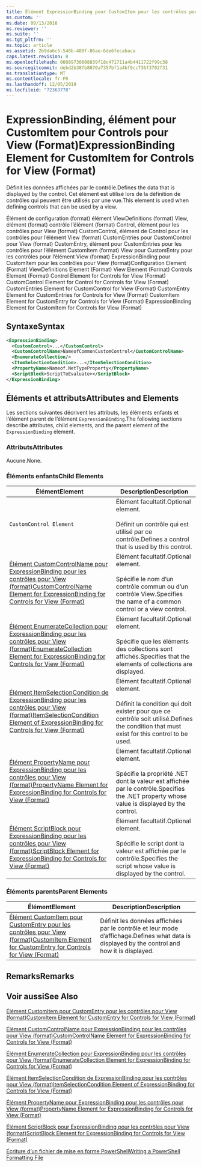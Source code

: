 ```yaml
---
title: Élément ExpressionBinding pour CustomItem pour les contrôles pour View (format) | Microsoft Docs
ms.custom: ''
ms.date: 09/13/2016
ms.reviewer: ''
ms.suite: ''
ms.tgt_pltfrm: ''
ms.topic: article
ms.assetid: 2b9da6c5-548b-480f-86ae-6de6fecabaca
caps.latest.revision: 8
ms.openlocfilehash: 06089730008839f18c471711a4b4411722f99c38
ms.sourcegitcommit: debd2b38fb8070a7357bf1a4bf9cc736f3702f31
ms.translationtype: MT
ms.contentlocale: fr-FR
ms.lasthandoff: 12/05/2019
ms.locfileid: "72363778"
---
```

# <a name="expressionbinding-element-for-customitem-for-controls-for-view-format"></a><span data-ttu-id="c950b-102">ExpressionBinding, élément pour CustomItem pour Controls pour View (Format)</span><span class="sxs-lookup"><span data-stu-id="c950b-102">ExpressionBinding Element for CustomItem for Controls for View (Format)</span></span>

<span data-ttu-id="c950b-103">Définit les données affichées par le contrôle.</span><span class="sxs-lookup"><span data-stu-id="c950b-103">Defines the data that is displayed by the control.</span></span> <span data-ttu-id="c950b-104">Cet élément est utilisé lors de la définition de contrôles qui peuvent être utilisés par une vue.</span><span class="sxs-lookup"><span data-stu-id="c950b-104">This element is used when defining controls that can be used by a view.</span></span>

<span data-ttu-id="c950b-105">Élément de configuration (format) élément ViewDefinitions (format) View, élément (format) contrôle l’élément (format) Control, élément pour les contrôles pour View (format) CustomControl, élément de Control pour les contrôles pour l’élément View (format) CustomEntries pour CustomControl pour View (format) CustomEntry, élément pour CustomEntries pour les contrôles pour l’élément CustomItem (format) View pour CustomEntry pour les contrôles pour l’élément View (format) ExpressionBinding pour CustomItem pour les contrôles pour View (format)</span><span class="sxs-lookup"><span data-stu-id="c950b-105">Configuration Element (Format) ViewDefinitions Element (Format) View Element (Format) Controls Element (Format) Control Element for Controls for View (Format) CustomControl Element for Control for Controls for View (Format) CustomEntries Element for CustomControl for View (Format) CustomEntry Element for CustomEntries for Controls for View (Format) CustomItem Element for CustomEntry for Controls for View (Format) ExpressionBinding Element for CustomItem for Controls for View (Format)</span></span>

## <a name="syntax"></a><span data-ttu-id="c950b-106">Syntaxe</span><span class="sxs-lookup"><span data-stu-id="c950b-106">Syntax</span></span>

```xml
<ExpressionBinding>
  <CustomControl>...</CustomControl>
  <CustomControlName>NameofCommonCustomControl</CustomControlName>
  <EnumerateCollection/>
  <ItemSelectionCondition>...</ItemSelectionCondition>
  <PropertyName>Nameof.NetTypeProperty</PropertyName>
  <ScriptBlock>ScriptToEvaluate></ScriptBlock>
</ExpressionBinding>
```

## <a name="attributes-and-elements"></a><span data-ttu-id="c950b-107">Éléments et attributs</span><span class="sxs-lookup"><span data-stu-id="c950b-107">Attributes and Elements</span></span>

<span data-ttu-id="c950b-108">Les sections suivantes décrivent les attributs, les éléments enfants et l’élément parent de l’élément `ExpressionBinding`.</span><span class="sxs-lookup"><span data-stu-id="c950b-108">The following sections describe attributes, child elements, and the parent element of the `ExpressionBinding` element.</span></span>

### <a name="attributes"></a><span data-ttu-id="c950b-109">Attributs</span><span class="sxs-lookup"><span data-stu-id="c950b-109">Attributes</span></span>

<span data-ttu-id="c950b-110">Aucune.</span><span class="sxs-lookup"><span data-stu-id="c950b-110">None.</span></span>

### <a name="child-elements"></a><span data-ttu-id="c950b-111">Éléments enfants</span><span class="sxs-lookup"><span data-stu-id="c950b-111">Child Elements</span></span>

|<span data-ttu-id="c950b-112">Élément</span><span class="sxs-lookup"><span data-stu-id="c950b-112">Element</span></span>|<span data-ttu-id="c950b-113">Description</span><span class="sxs-lookup"><span data-stu-id="c950b-113">Description</span></span>|
|-------------|-----------------|
|`CustomControl Element`|<span data-ttu-id="c950b-114">Élément facultatif.</span><span class="sxs-lookup"><span data-stu-id="c950b-114">Optional element.</span></span><br /><br /> <span data-ttu-id="c950b-115">Définit un contrôle qui est utilisé par ce contrôle.</span><span class="sxs-lookup"><span data-stu-id="c950b-115">Defines a control that is used by this control.</span></span>|
|[<span data-ttu-id="c950b-116">Élément CustomControlName pour ExpressionBinding pour les contrôles pour View (format)</span><span class="sxs-lookup"><span data-stu-id="c950b-116">CustomControlName Element for ExpressionBinding for Controls for View (Format)</span></span>](./customcontrolname-element-for-expressionbinding-for-controls-for-view-format.md)|<span data-ttu-id="c950b-117">Élément facultatif.</span><span class="sxs-lookup"><span data-stu-id="c950b-117">Optional element.</span></span><br /><br /> <span data-ttu-id="c950b-118">Spécifie le nom d’un contrôle commun ou d’un contrôle View.</span><span class="sxs-lookup"><span data-stu-id="c950b-118">Specifies the name of a common control or a view control.</span></span>|
|[<span data-ttu-id="c950b-119">Élément EnumerateCollection pour ExpressionBinding pour les contrôles pour View (format)</span><span class="sxs-lookup"><span data-stu-id="c950b-119">EnumerateCollection Element for ExpressionBinding for Controls for View (Format)</span></span>](./enumeratecollection-element-for-expressionbinding-for-controls-for-view-format.md)|<span data-ttu-id="c950b-120">Élément facultatif.</span><span class="sxs-lookup"><span data-stu-id="c950b-120">Optional element.</span></span><br /><br /> <span data-ttu-id="c950b-121">Spécifie que les éléments des collections sont affichés.</span><span class="sxs-lookup"><span data-stu-id="c950b-121">Specifies that the elements of collections are displayed.</span></span>|
|[<span data-ttu-id="c950b-122">Élément ItemSelectionCondition de ExpressionBinding pour les contrôles pour View (format)</span><span class="sxs-lookup"><span data-stu-id="c950b-122">ItemSelectionCondition Element of ExpressionBinding for Controls for View (Format)</span></span>](./itemselectioncondition-element-for-expressionbinding-for-controls-for-view-format.md)|<span data-ttu-id="c950b-123">Élément facultatif.</span><span class="sxs-lookup"><span data-stu-id="c950b-123">Optional element.</span></span><br /><br /> <span data-ttu-id="c950b-124">Définit la condition qui doit exister pour que ce contrôle soit utilisé.</span><span class="sxs-lookup"><span data-stu-id="c950b-124">Defines the condition that must exist for this control to be used.</span></span>|
|[<span data-ttu-id="c950b-125">Élément PropertyName pour ExpressionBinding pour les contrôles pour View (format)</span><span class="sxs-lookup"><span data-stu-id="c950b-125">PropertyName Element for ExpressionBinding for Controls for View (Format)</span></span>](./propertyname-element-for-expressionbinding-for-controls-for-view-format.md)|<span data-ttu-id="c950b-126">Élément facultatif.</span><span class="sxs-lookup"><span data-stu-id="c950b-126">Optional element.</span></span><br /><br /> <span data-ttu-id="c950b-127">Spécifie la propriété .NET dont la valeur est affichée par le contrôle.</span><span class="sxs-lookup"><span data-stu-id="c950b-127">Specifies the .NET property whose value is displayed by the control.</span></span>|
|[<span data-ttu-id="c950b-128">Élément ScriptBlock pour ExpressionBinding pour les contrôles pour View (format)</span><span class="sxs-lookup"><span data-stu-id="c950b-128">ScriptBlock Element for ExpressionBinding for Controls for View (Format)</span></span>](./scriptblock-element-for-expressionbinding-for-controls-for-view-format.md)|<span data-ttu-id="c950b-129">Élément facultatif.</span><span class="sxs-lookup"><span data-stu-id="c950b-129">Optional element.</span></span><br /><br /> <span data-ttu-id="c950b-130">Spécifie le script dont la valeur est affichée par le contrôle.</span><span class="sxs-lookup"><span data-stu-id="c950b-130">Specifies the script whose value is displayed by the control.</span></span>|

### <a name="parent-elements"></a><span data-ttu-id="c950b-131">Éléments parents</span><span class="sxs-lookup"><span data-stu-id="c950b-131">Parent Elements</span></span>

|<span data-ttu-id="c950b-132">Élément</span><span class="sxs-lookup"><span data-stu-id="c950b-132">Element</span></span>|<span data-ttu-id="c950b-133">Description</span><span class="sxs-lookup"><span data-stu-id="c950b-133">Description</span></span>|
|-------------|-----------------|
|[<span data-ttu-id="c950b-134">Élément CustomItem pour CustomEntry pour les contrôles pour View (format)</span><span class="sxs-lookup"><span data-stu-id="c950b-134">CustomItem Element for CustomEntry for Controls for View (Format)</span></span>](./customitem-element-for-customentry-for-controls-for-view-format.md)|<span data-ttu-id="c950b-135">Définit les données affichées par le contrôle et leur mode d’affichage.</span><span class="sxs-lookup"><span data-stu-id="c950b-135">Defines what data is displayed by the control and how it is displayed.</span></span>|

## <a name="remarks"></a><span data-ttu-id="c950b-136">Remarks</span><span class="sxs-lookup"><span data-stu-id="c950b-136">Remarks</span></span>

## <a name="see-also"></a><span data-ttu-id="c950b-137">Voir aussi</span><span class="sxs-lookup"><span data-stu-id="c950b-137">See Also</span></span>

[<span data-ttu-id="c950b-138">Élément CustomItem pour CustomEntry pour les contrôles pour View (format)</span><span class="sxs-lookup"><span data-stu-id="c950b-138">CustomItem Element for CustomEntry for Controls for View (Format)</span></span>](./customitem-element-for-customentry-for-controls-for-view-format.md)

[<span data-ttu-id="c950b-139">Élément CustomControlName pour ExpressionBinding pour les contrôles pour View (format)</span><span class="sxs-lookup"><span data-stu-id="c950b-139">CustomControlName Element for ExpressionBinding for Controls for View (Format)</span></span>](./customcontrolname-element-for-expressionbinding-for-controls-for-view-format.md)

[<span data-ttu-id="c950b-140">Élément EnumerateCollection pour ExpressionBinding pour les contrôles pour View (format)</span><span class="sxs-lookup"><span data-stu-id="c950b-140">EnumerateCollection Element for ExpressionBinding for Controls for View (Format)</span></span>](./enumeratecollection-element-for-expressionbinding-for-controls-for-view-format.md)

[<span data-ttu-id="c950b-141">Élément ItemSelectionCondition de ExpressionBinding pour les contrôles pour View (format)</span><span class="sxs-lookup"><span data-stu-id="c950b-141">ItemSelectionCondition Element of ExpressionBinding for Controls for View (Format)</span></span>](./itemselectioncondition-element-for-expressionbinding-for-controls-for-view-format.md)

[<span data-ttu-id="c950b-142">Élément PropertyName pour ExpressionBinding pour les contrôles pour View (format)</span><span class="sxs-lookup"><span data-stu-id="c950b-142">PropertyName Element for ExpressionBinding for Controls for View (Format)</span></span>](./propertyname-element-for-expressionbinding-for-controls-for-view-format.md)

[<span data-ttu-id="c950b-143">Élément ScriptBlock pour ExpressionBinding pour les contrôles pour View (format)</span><span class="sxs-lookup"><span data-stu-id="c950b-143">ScriptBlock Element for ExpressionBinding for Controls for View (Format)</span></span>](./scriptblock-element-for-expressionbinding-for-controls-for-view-format.md)

[<span data-ttu-id="c950b-144">Écriture d’un fichier de mise en forme PowerShell</span><span class="sxs-lookup"><span data-stu-id="c950b-144">Writing a PowerShell Formatting File</span></span>](./writing-a-powershell-formatting-file.md)
